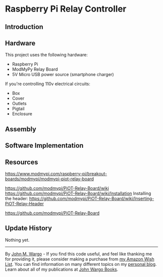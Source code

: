 # Raspberry Pi Relay Controller

## Introduction

## Hardware

This project uses the following hardware:

+ Raspberry Pi
+ ModMyPy Relay Board
+ 5V Micro USB power source (smartphone charger)
 
If you're controlling 110v electrical circuits:

+ Box
+ Cover
+ Outlets
+ Pigtail
+ Enclosure


## Assembly


## Software Implementation


## Resources

https://www.modmypi.com/raspberry-pi/breakout-boards/modmypi/modmypi-piot-relay-board

https://github.com/modmypi/PiOT-Relay-Board/wiki
https://github.com/modmypi/PiOT-Relay-Board/wiki/Installation
Installing the header: https://github.com/modmypi/PiOT-Relay-Board/wiki/Inserting-PiOT-Relay-Header

https://github.com/modmypi/PiOT-Relay-Board

## Update History

Nothing yet.

***
By [John M. Wargo](http://www.johnwargo.com) - If you find this code useful, and feel like thanking me for providing it, please consider making a purchase from [my Amazon Wish List](https://amzn.com/w/1WI6AAUKPT5P9). You can find information on many different topics on my [personal blog](http://www.johnwargo.com). Learn about all of my publications at [John Wargo Books](http://www.johnwargobooks.com). 